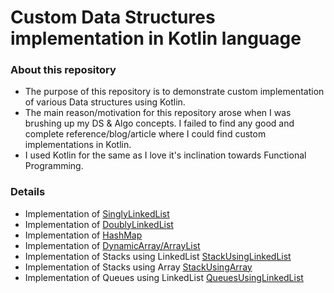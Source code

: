 # Custom Data Structures implementation in Kotlin language

### About this repository
* The purpose of this repository is to demonstrate custom implementation of various Data structures using Kotlin.
* The main reason/motivation for this repository arose when I was brushing up my DS &amp; Algo concepts. I failed to find any good and complete reference/blog/article where I could find custom implementations in Kotlin.
* I used Kotlin for the same as I love it's inclination towards Functional Programming.

### Details
* Implementation of [SinglyLinkedList](https://github.com/ankuranurag2/Data-strucutres-in-Kotlin/blob/master/src/ds/MyLinkedList.kt)
* Implementation of [DoublyLinkedList](https://github.com/ankuranurag2/Data-strucutres-in-Kotlin/blob/master/src/ds/MyDoublyLinkedList.kt)
* Implementation of [HashMap](https://github.com/ankuranurag2/Data-strucutres-in-Kotlin/blob/master/src/ds/MyHashMap.kt)
* Implementation of [DynamicArray/ArrayList](https://github.com/ankuranurag2/Data-strucutres-in-Kotlin/blob/master/src/ds/DynamicArray.kt)
* Implementation of Stacks using LinkedList [StackUsingLinkedList](https://github.com/ankuranurag2/Data-strucutres-in-Kotlin/blob/master/src/ds/StackUsingLinkedList.kt)
* Implementation of Stacks using Array [StackUsingArray](https://github.com/ankuranurag2/Data-strucutres-in-Kotlin/blob/master/src/ds/StackUsingArray.kt)
* Implementation of Queues using LinkedList [QueuesUsingLinkedList](https://github.com/ankuranurag2/Data-strucutres-in-Kotlin/blob/master/src/ds/QueuesUsingLinkedList.kt)
